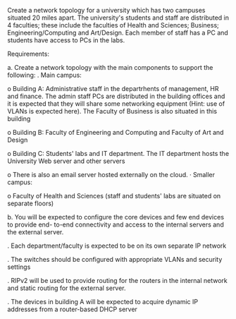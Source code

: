 Create a network topology for a university which has two campuses situated 20 miles apart. The
university's students and staff are distributed in 4 faculties; these include the faculties of Health
and Sciences; Business; Engineering/Computing and Art/Design. Each member of staff has a PC
and students have access to PCs in the labs.

Requirements:

a. Create a network topology with the main components to support the following:
. Main campus:

o Building A: Administrative staff in the departrhents of management, HR and
finance. The admin staff PCs are distributed in the building offices and it is
expected that they will share some networking equipment (Hint: use of
VLANs is expected here). The Faculty of Business is also situated in this
building

o Building B: Faculty of Engineering and Computing and Faculty of Art and
Design

o Building C: Students' labs and IT department. The IT department hosts the
University Web server and other servers

o There is also an email server hosted externally on the cloud.
· Smaller campus:

o Faculty of Health and Sciences (staff and students' labs are situated on
separate floors)

b. You will be expected to configure the core devices and few end devices to provide end-
to-end connectivity and access to the internal servers and the external server.

. Each department/faculty is expected to be on its own separate IP network

. The switches should be configured with appropriate VLANs and security settings

. RIPv2 will be used to provide routing for the routers in the internal network and
static routing for the external server.

. The devices in building A will be expected to acquire dynamic IP addresses from a
router-based DHCP server
